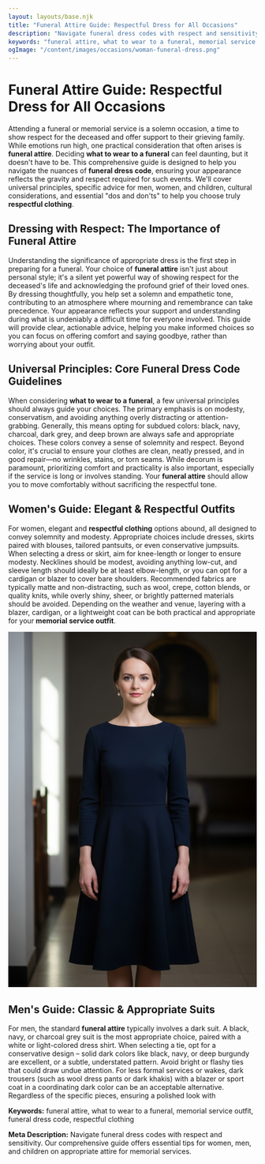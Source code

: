 ```yaml
---
layout: layouts/base.njk
title: "Funeral Attire Guide: Respectful Dress for All Occasions"
description: "Navigate funeral dress codes with respect and sensitivity. Our comprehensive guide offers essential tips for women, men, and children on appropriate attire for memorial services."
keywords: "funeral attire, what to wear to a funeral, memorial service outfit, funeral dress code, respectful clothing"
ogImage: "/content/images/occasions/woman-funeral-dress.png"
---
```


# Funeral Attire Guide: Respectful Dress for All Occasions

Attending a funeral or memorial service is a solemn occasion, a time to show respect for the deceased and offer support to their grieving family. While emotions run high, one practical consideration that often arises is **funeral attire**. Deciding **what to wear to a funeral** can feel daunting, but it doesn't have to be. This comprehensive guide is designed to help you navigate the nuances of **funeral dress code**, ensuring your appearance reflects the gravity and respect required for such events. We'll cover universal principles, specific advice for men, women, and children, cultural considerations, and essential "dos and don'ts" to help you choose truly **respectful clothing**.

## Dressing with Respect: The Importance of Funeral Attire

Understanding the significance of appropriate dress is the first step in preparing for a funeral. Your choice of **funeral attire** isn't just about personal style; it's a silent yet powerful way of showing respect for the deceased's life and acknowledging the profound grief of their loved ones. By dressing thoughtfully, you help set a solemn and empathetic tone, contributing to an atmosphere where mourning and remembrance can take precedence. Your appearance reflects your support and understanding during what is undeniably a difficult time for everyone involved. This guide will provide clear, actionable advice, helping you make informed choices so you can focus on offering comfort and saying goodbye, rather than worrying about your outfit.

## Universal Principles: Core Funeral Dress Code Guidelines

When considering **what to wear to a funeral**, a few universal principles should always guide your choices. The primary emphasis is on modesty, conservatism, and avoiding anything overly distracting or attention-grabbing. Generally, this means opting for subdued colors: black, navy, charcoal, dark grey, and deep brown are always safe and appropriate choices. These colors convey a sense of solemnity and respect. Beyond color, it's crucial to ensure your clothes are clean, neatly pressed, and in good repair—no wrinkles, stains, or torn seams. While decorum is paramount, prioritizing comfort and practicality is also important, especially if the service is long or involves standing. Your **funeral attire** should allow you to move comfortably without sacrificing the respectful tone.

## Women's Guide: Elegant & Respectful Outfits

For women, elegant and **respectful clothing** options abound, all designed to convey solemnity and modesty. Appropriate choices include dresses, skirts paired with blouses, tailored pantsuits, or even conservative jumpsuits. When selecting a dress or skirt, aim for knee-length or longer to ensure modesty. Necklines should be modest, avoiding anything low-cut, and sleeve length should ideally be at least elbow-length, or you can opt for a cardigan or blazer to cover bare shoulders. Recommended fabrics are typically matte and non-distracting, such as wool, crepe, cotton blends, or quality knits, while overly shiny, sheer, or brightly patterned materials should be avoided. Depending on the weather and venue, layering with a blazer, cardigan, or a lightweight coat can be both practical and appropriate for your **memorial service outfit**.

![Woman wearing a modest dark navy dress and simple pearl earrings for a funeral.](/content/images/occasions/woman-funeral-dress.png)

## Men's Guide: Classic & Appropriate Suits

For men, the standard **funeral attire** typically involves a dark suit. A black, navy, or charcoal grey suit is the most appropriate choice, paired with a white or light-colored dress shirt. When selecting a tie, opt for a conservative design – solid dark colors like black, navy, or deep burgundy are excellent, or a subtle, understated pattern. Avoid bright or flashy ties that could draw undue attention. For less formal services or wakes, dark trousers (such as wool dress pants or dark khakis) with a blazer or sport coat in a coordinating dark color can be an acceptable alternative. Regardless of the specific pieces, ensuring a polished look with

**Keywords:** funeral attire, what to wear to a funeral, memorial service outfit, funeral dress code, respectful clothing

**Meta Description:** Navigate funeral dress codes with respect and sensitivity. Our comprehensive guide offers essential tips for women, men, and children on appropriate attire for memorial services.
